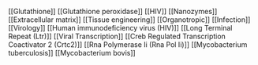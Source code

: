 [[Glutathione]]
[[Glutathione peroxidase]]
[[HIV]]
[[Nanozymes]]
[[Extracellular matrix]]
[[Tissue engineering]]
[[Organotropic]]
[[Infection]]
[[Virology]]
[[Human immunodeficiency virus (HIV)]]
[[Long Terminal Repeat (Ltr)]]
[[Viral Transcription]]
[[Creb Regulated Transcription Coactivator 2 (Crtc2)]]
[[Rna Polymerase Ii (Rna Pol Ii)]]
[[Mycobacterium tuberculosis]]
[[Mycobacterium bovis]]
